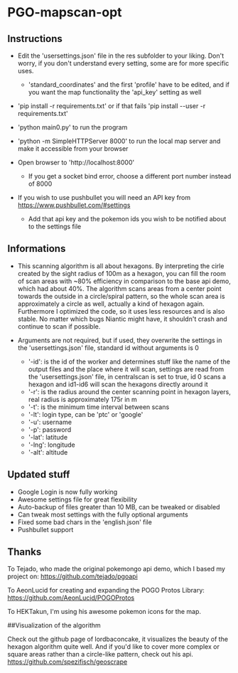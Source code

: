 # PGO-mapscan-opt

## Instructions
* Edit the 'usersettings.json' file in the res subfolder to your liking. Don't worry, if you don't understand every setting, some are for more specific uses.
  * 'standard_coordinates' and the first 'profile' have to be edited, and if you want the map functionality the 'api_key' setting as well
* 'pip install -r requirements.txt' or if that fails 'pip install --user -r requirements.txt'
* 'python main0.py' to run the program

* 'python -m SimpleHTTPServer 8000' to run the local map server and make it accessible from your browser
* Open browser to 'http://localhost:8000'
  * If you get a socket bind error, choose a different port number instead of 8000

* If you wish to use pushbullet you will need an API key from https://www.pushbullet.com/#settings
  * Add that api key and the pokemon ids you wish to be notified about to the settings file

## Informations
* This scanning algorithm is all about hexagons. By interpreting the cirle created by the sight radius of 100m as a hexagon, you can fill the room of scan areas with ~80% efficiency in comparison to the base api demo, which had about 40%. The algorithm scans areas from a center point towards the outside in a circle/spiral pattern, so the whole scan area is approximately a circle as well, actually a kind of hexagon again. Furthermore I optimized the code, so it uses less resources and is also stable. No matter which bugs Niantic might have, it shouldn't crash and continue to scan if possible.

* Arguments are not required, but if used, they overwrite the settings in the 'usersettings.json' file, standard id without arguments is 0
  * '-id': is the id of the worker and determines stuff like the name of the output files and the place where it will scan, settings are read from the 'usersettings.json' file, in centralscan is set to true, id 0 scans a hexagon and id1-id6 will scan the hexagons directly around it
  * '-r': is the radius around the center scanning point in hexagon layers, real radius is approximately 175r in m
  * '-t': is the minimum time interval between scans
  * '-lt': login type, can be 'ptc' or 'google'
  * '-u': username
  * '-p': password
  * '-lat': latitude
  * '-lng': longitude
  * '-alt': altitude

## Updated stuff
* Google Login is now fully working
* Awesome settings file for great flexibility
* Auto-backup of files greater than 10 MB, can be tweaked or disabled
* Can tweak most settings with the fully optional arguments
* Fixed some bad chars in the 'english.json' file
* Pushbullet support

## Thanks

To Tejado, who made the original pokemongo api demo, which I based my project on: https://github.com/tejado/pgoapi

To AeonLucid for creating and expanding the POGO Protos Library: https://github.com/AeonLucid/POGOProtos

To HEKTakun, I'm using his awesome pokemon icons for the map.

##Visualization of the algorithm

Check out the github page of lordbaconcake, it visualizes the beauty of the hexagon algorithm quite well.
And if you'd like to cover more complex or square areas rather than a circle-like pattern, check out his api.
https://github.com/spezifisch/geoscrape
